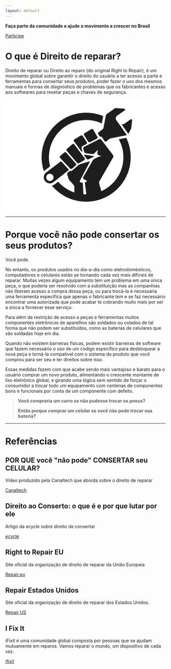 ```yaml
---
layout: default
---
```


**Faça parte da comunidade e ajude o movimento a crescer no Brasil**

[Participe](./participe.md)

# O que é Direito de reparar?

Direito de reparar ou Direito ao reparo (do original Right to Repair), é um movimento global sobre garantir o direito do usuário a ter acesso a parte e ferramentas para consertar seus produtos, poder fazer o uso dos mesmos manuais e formas de diagnóstico de problemas que os fabricantes e acesso aos softwares para resetar peças e chaves de segurança.

![Logo Right to Repair](./logo_RtR.jpg)

* * *

# Porque você não pode consertar os seus produtos?

Você pode. 

No entanto, os produtos usados no dia-a-dia como eletrodomésticos, computadores e celulares estão se tornando cada vez mais difíceis de reparar. Muitas vezes algum equipamento tem um problema em uma única peça, o que poderia ser resolvido com a substituição mas as companhias não liberam acesso a compra dessa peça, ou para trocá-la é necessária uma ferramenta específica que apenas o fabricante tem e se faz necessário encontrar uma autorizada que pode acabar te cobrando muito mais por ser a única a fornecer esse serviço. 

Para além da restrição de acesso a peças e ferramentas muitos componentes eletrônicos de aparelhos são soldados ou colados de tal forma que não podem ser substituídos, como as baterias de celulares que são soldadas hoje em dia.

Quando não existem barreiras físicas, podem existir barreiras de software que fazem necessário o uso de um código específico para desbloquear a nova peça e torná-la compatível com o sistema do produto que você comprou para ser seu e ter direitos sobre isso.

Essas medidas fazem com que acabe sendo mais vantajoso e barato para o usuário comprar um novo produto, alimentando o crescente montante de lixo eletrônico global, e girando uma lógica sem sentido de forçar o consumidor a trocar todo um equipamento com centenas de componentes bons e funcionais por conta de um componente com defeito.

> **Você compraria um carro se não pudesse trocar os pneus?**
>
> **Então porque comprar um celular se você não pode trocar sua bateria?**

* * *

# Referências

## POR QUE você "não pode" CONSERTAR seu CELULAR?

Vídeo produzido pela Canaltech que aborda sobre o direito de reparar

[Canaltech](https://youtu.be/Z4ytOLJkMu4)

## Direito ao Conserto: o que é e por que lutar por ele

Artigo da ecycle sobre direito de consertar

[ecycle](https://www.ecycle.com.br/direito-ao-conserto/)

## Right to Repair EU

Site oficial da organização de direito de reparar da União Europeia

[Repair.eu](https://repair.eu/)

## Repair Estados Unidos

Site oficial da organização de direito de reparar dos Estados Unidos. 

[Repair US](https://www.repair.org/)

## I Fix It

iFixit é uma comunidade global composta por pessoas que se ajudam mutuamente em reparos. Vamos reparar o mundo, um dispositivo de cada vez.

[ifixit](https://pt.ifixit.com/)

<!--- * * *

* * *

 blllla 

# LEIA MAIS SOBRE:

## Segurança e sla o que dos produtos pelas empresas

[Segurança](./seguranca.html)

* * *

## O Lixo eletrônico ou E-Waste

[Lixo eletrônico](./ewaste.html) -->